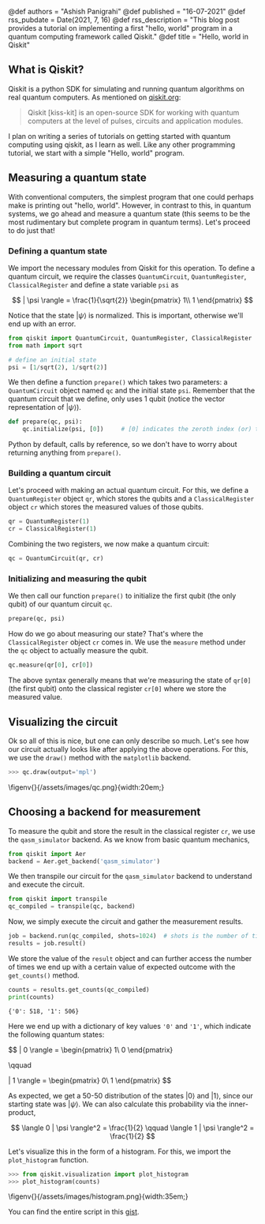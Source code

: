@def authors = "Ashish Panigrahi"
@def published = "16-07-2021"
@def rss_pubdate = Date(2021, 7, 16)
@def rss_description = "This blog post provides a tutorial on implementing a first \"hello, world\" program in a quantum computing framework called Qiskit."
@def title = "Hello, world in Qiskit"

## What is Qiskit?

Qiskit is a python SDK for simulating and running quantum algorithms on real quantum
computers. As mentioned on [qiskit.org](https://qiskit.org/):

> Qiskit [kiss-kit] is an open-source SDK for working with quantum computers at the
> level of pulses, circuits and application modules.

I plan on writing a series of tutorials on getting started with quantum computing
using qiskit, as I learn as well. Like any other programming tutorial, we start with
a simple "Hello, world" program.

## Measuring a quantum state

With conventional computers, the simplest program that one could perhaps make is
printing out "hello, world". However, in contrast to this, in quantum systems, we go
ahead and measure a quantum state (this seems to be the most rudimentary but complete
program in quantum terms). Let's proceed to do just that!

### Defining a quantum state

We import the necessary modules from Qiskit for this operation. To define a quantum
circuit, we require the classes `QuantumCircuit`, `QuantumRegister`,
`ClassicalRegister` and define a state variable `psi` as

$$
| \psi \rangle =
\frac{1}{\sqrt{2}}
\begin{pmatrix}
1\\
1
\end{pmatrix}
$$

Notice that the state $| \psi \rangle$ is normalized. This is important, otherwise we'll end up with an error.

```python
from qiskit import QuantumCircuit, QuantumRegister, ClassicalRegister
from math import sqrt

# define an initial state
psi = [1/sqrt(2), 1/sqrt(2)]
```

We then define a function `prepare()` which takes two parameters: a `QuantumCircuit`
object named `qc` and the initial state `psi`. Remember that the quantum circuit that
we define, only uses 1 qubit (notice the vector representation of $| \psi \rangle$).

```python
def prepare(qc, psi):
    qc.initialize(psi, [0])     # [0] indicates the zeroth index (or) the first qubit
```

Python by default, calls by reference, so we don't have to worry about returning
anything from `prepare()`.

### Building a quantum circuit

Let's proceed with making an actual quantum circuit. For this, we define a
`QuantumRegister` object `qr`, which stores the qubits and a `ClassicalRegister`
object `cr` which stores the measured values of those qubits.

```python
qr = QuantumRegister(1)
cr = ClassicalRegister(1)
```

Combining the two registers, we now make a quantum circuit:

```python
qc = QuantumCircuit(qr, cr)
```

### Initializing and measuring the qubit

We then call our function `prepare()` to initialize the first qubit (the only qubit)
of our quantum circuit `qc`.

```python
prepare(qc, psi)
```

How do we go about measuring our state? That's where the `ClassicalRegister` object
`cr` comes in. We use the `measure` method under the `qc` object to actually measure
the qubit.

```python
qc.measure(qr[0], cr[0])
```

The above syntax generally means that we're measuring the state of `qr[0]` (the first
qubit) onto the classical register `cr[0]` where we store the measured value.

## Visualizing the circuit

Ok so all of this is nice, but one can only describe so much. Let's see how our
circuit actually looks like after applying the above operations. For this, we use the
`draw()` method with the `matplotlib` backend.

```python
>>> qc.draw(output='mpl')
```

\figenv{}{/assets/images/qc.png}{width:20em;}

## Choosing a backend for measurement

To measure the qubit and store the result in the classical register `cr`, we use the
`qasm_simulator` backend. As we know from basic quantum mechanics,

```python
from qiskit import Aer
backend = Aer.get_backend('qasm_simulator')
```

We then transpile our circuit for the `qasm_simulator` backend to understand and
execute the circuit.

```python
from qiskit import transpile
qc_compiled = transpile(qc, backend)
```

Now, we simply execute the circuit and gather the measurement results.

```python
job = backend.run(qc_compiled, shots=1024)  # shots is the number of times we run the experiment
results = job.result()
```

We store the value of the `result` object and can further access the number of times we end up with a certain value of expected outcome with the `get_counts()` method.

```python
counts = results.get_counts(qc_compiled)
print(counts)
```

```plaintext
{'0': 518, '1': 506}
```

Here we end up with a dictionary of key values `'0'` and `'1'`, which indicate the following quantum states:

$$
| 0 \rangle =
\begin{pmatrix}
1\\
0
\end{pmatrix}

\qquad

| 1 \rangle =
\begin{pmatrix}
0\\
1
\end{pmatrix}
$$

As expected, we get a 50-50 distribution of the states $|0\rangle$ and $|1\rangle$,
since our starting state was $|\psi\rangle$. We can also calculate this probability
via the inner-product,

$$
\langle 0 | \psi \rangle^2 = \frac{1}{2} \qquad \langle 1 | \psi \rangle^2 = \frac{1}{2}
$$

Let's visualize this in the form of a histogram. For this, we import the
`plot_histogram` function.

```python
>>> from qiskit.visualization import plot_histogram
>>> plot_histogram(counts)
```

\figenv{}{/assets/images/histogram.png}{width:35em;}

You can find the entire script in this
[gist](https://gist.github.com/paniash/52497bf574ea4570ce5f0a21fa093b12).
